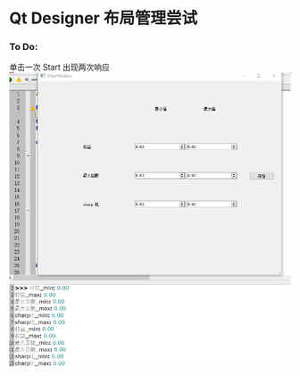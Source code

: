 # Qt Designer 布局管理尝试
### To Do:
单击一次 Start 出现两次响应  
![](https://github.com/Oslomayor/Markdown-Imglib/blob/master/Imgs/Layout_test.png?raw=true)
